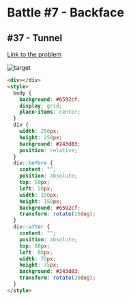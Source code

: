 # Battle #7 - Backface

## #37 - Tunnel

[Link to the problem](https://cssbattle.dev/play/37)

![target](https://cssbattle.dev/targets/37.png)

```html
<div></div>
<style>
  body {
    background: #6592cf;
    display: grid;
    place-items: center;
  }
  div {
    width: 250px;
    height: 250px;
    background: #243d83;
    position: relative;
  }
  div::before {
    content: "";
    position: absolute;
    top: 50px;
    left: 50px;
    width: 150px;
    height: 150px;
    background: #6592cf;
    transform: rotate(15deg);
  }
  div::after {
    content: "";
    position: absolute;
    top: 88px;
    left: 88px;
    width: 75px;
    height: 75px;
    background: #243d83;
    transform: rotate(30deg);
  }
</style>
```
